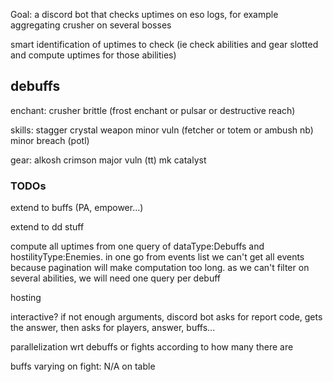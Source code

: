 Goal: a discord bot that checks uptimes on eso logs, for example aggregating crusher on several bosses

smart identification of uptimes to check (ie check abilities and gear slotted and compute uptimes for those abilities)

## debuffs
enchant:
crusher 
brittle (frost enchant or pulsar or destructive reach)

skills:
stagger 
crystal weapon
minor vuln (fetcher or totem or ambush nb)
minor breach (potl)

gear:
alkosh
crimson
major vuln (tt)
mk
catalyst
### TODOs
extend to buffs (PA, empower...)

extend to dd stuff

compute all uptimes from one query of dataType:Debuffs and hostilityType:Enemies. in one go from events list
we can't get all events because pagination will make computation too long. as we can't filter on several abilities, we will need one query per debuff

hosting

interactive? if not enough arguments, discord bot asks for report code, gets the answer, then asks for players, answer, buffs...

parallelization wrt debuffs or fights according to how many there are

buffs varying on fight: N/A on table